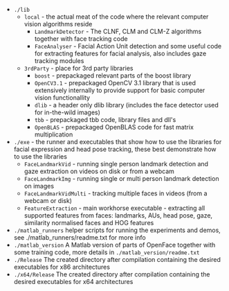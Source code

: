 - `./lib`
   - `local` - the actual meat of the code where the relevant computer vision algorithms reside
      - `LandmarkDetector` - The CLNF, CLM and CLM-Z algorithms together with face tracking code
      - `FaceAnalyser` - Facial Action Unit detection and some useful code for extracting features for facial analysis, also includes gaze tracking modules
   - `3rdParty` - place for 3rd party libraries
      - `boost` - prepackaged relevant parts of the boost library
      - `OpenCV3.1` - prepackaged OpenCV 3.1 library that is used extensively internally to provide support for basic computer vision functionallity
      - `dlib` - a header only dlib library (includes the face detector used for in-the-wild images)
      - `tbb` - prepackaged tbb code, library files and dll's
	  - `OpenBLAS` - prepackaged OpenBLAS code for fast matrix multiplication
- `./exe` - the runner and executables that show how to use the libraries for facial expression and head pose tracking, these best demonstrate how to use the libraries
   - `FaceLandmarkVid` - running single person landmark detection and gaze extraction on videos on disk or from a webcam
   - `FaceLandmarkImg` - running single or multi person landmark detection on images
   - `FaceLandmarkVidMulti` - tracking multiple faces in videos (from a webcam or disk)
   - `FeatureExtraction` - main workhorse executable - extracting all supported features from faces: landmarks, AUs, head pose, gaze, similarity normalised faces and HOG features
- `./matlab_runners` helper scripts for running the experiments and demos, see ./matlab_runners/readme.txt for more info
- `./matlab_version` A Matlab version of parts of OpenFace together with some training code, more details in `./matlab_version/readme.txt`
- `./Release` The created directory after compilation containing the desired executables for x86 architectures
- `./x64/Release` The created directory after compilation containing the desired executables for x64 architectures
